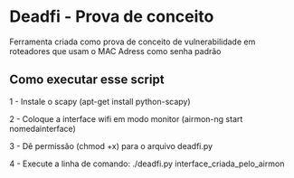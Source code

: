 # Deadfi - Prova de conceito 

Ferramenta criada como prova de conceito de vulnerabilidade em roteadores que usam o MAC Adress como senha padrão

## Como executar esse script
  1 - Instale o scapy (apt-get install python-scapy) 
                                                    
  2 - Coloque a interface wifi em modo monitor
      (airmon-ng start nomedainterface)
      
  3 - Dê permissão (chmod +x) para o arquivo deadfi.py
  
  4 - Execute a linha de comando:
     ./deadfi.py interface_criada_pelo_airmon

